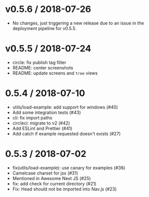 # v0.5.6 / 2018-07-26

- No changes, just triggering a new release due to an issue in the deployment pipeline for v0.5.5.

# v0.5.5 / 2018-07-24

- circle: fix publish tag filter
- README: center screenshots
- README: update screens and `tree` views

# 0.5.4 / 2018-07-10

- utils/load-example: add support for windows (#40)
- Add some integration tests (#43)
- cli: fix import paths
- circleci: migrate to v2 (#42)
- Add ESLint and Prettier (#41)
- Add catch if example requested doesn't exists (#27)

# 0.5.3 / 2018-07-02

- fix(utils/load-example): use canary for examples (#36)
- Camelcase charset for jsx (#31)
- Mentioned in Awesome Next JS (#25)
- fix: add check for current directory (#21)
- Fix: Head should not be imported into Nav.js (#23)
